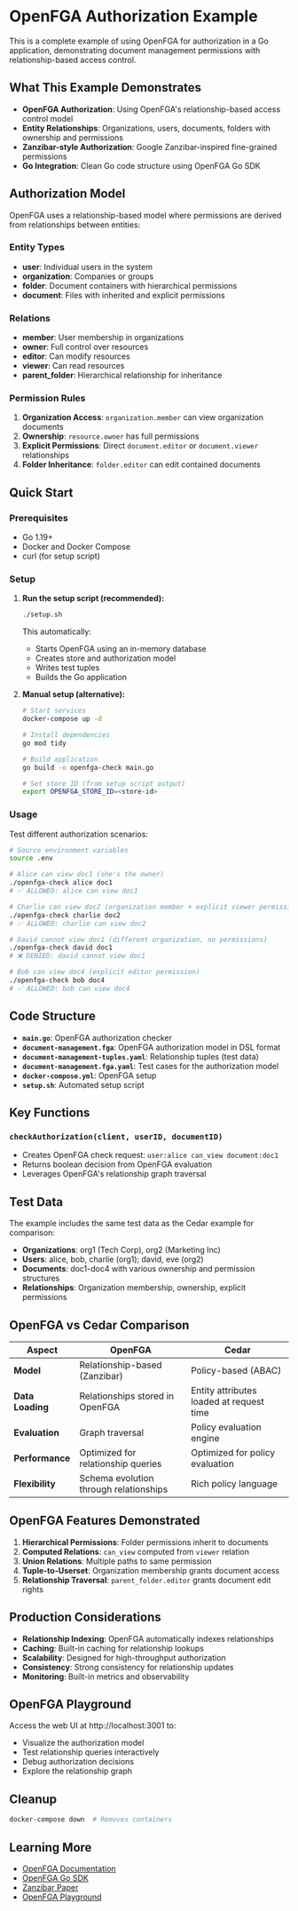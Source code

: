 # OpenFGA Authorization Example

This is a complete example of using OpenFGA for authorization in a Go application, demonstrating document management permissions with relationship-based access control.

## What This Example Demonstrates

- **OpenFGA Authorization**: Using OpenFGA's relationship-based access control model
- **Entity Relationships**: Organizations, users, documents, folders with ownership and permissions  
- **Zanzibar-style Authorization**: Google Zanzibar-inspired fine-grained permissions
- **Go Integration**: Clean Go code structure using OpenFGA Go SDK

## Authorization Model

OpenFGA uses a relationship-based model where permissions are derived from relationships between entities:

### Entity Types
- **user**: Individual users in the system
- **organization**: Companies or groups  
- **folder**: Document containers with hierarchical permissions
- **document**: Files with inherited and explicit permissions

### Relations
- **member**: User membership in organizations
- **owner**: Full control over resources
- **editor**: Can modify resources  
- **viewer**: Can read resources
- **parent_folder**: Hierarchical relationship for inheritance

### Permission Rules
1. **Organization Access**: `organization.member` can view organization documents
2. **Ownership**: `resource.owner` has full permissions
3. **Explicit Permissions**: Direct `document.editor` or `document.viewer` relationships
4. **Folder Inheritance**: `folder.editor` can edit contained documents

## Quick Start

### Prerequisites
- Go 1.19+
- Docker and Docker Compose
- curl (for setup script)

### Setup

1. **Run the setup script (recommended):**
   ```bash
   ./setup.sh
   ```
   This automatically:
   - Starts OpenFGA using an in-memory database
   - Creates store and authorization model
   - Writes test tuples
   - Builds the Go application

2. **Manual setup (alternative):**
   ```bash
   # Start services
   docker-compose up -d
   
   # Install dependencies
   go mod tidy
   
   # Build application
   go build -o openfga-check main.go
   
   # Set store ID (from setup script output)
   export OPENFGA_STORE_ID=<store-id>
   ```

### Usage

Test different authorization scenarios:

```bash
# Source environment variables
source .env

# Alice can view doc1 (she's the owner)
./openfga-check alice doc1
# ✅ ALLOWED: alice can view doc1

# Charlie can view doc2 (organization member + explicit viewer permission)
./openfga-check charlie doc2  
# ✅ ALLOWED: charlie can view doc2

# David cannot view doc1 (different organization, no permissions)
./openfga-check david doc1
# ❌ DENIED: david cannot view doc1

# Bob can view doc4 (explicit editor permission)
./openfga-check bob doc4
# ✅ ALLOWED: bob can view doc4
```

## Code Structure

- **`main.go`**: OpenFGA authorization checker
- **`document-management.fga`**: OpenFGA authorization model in DSL format  
- **`document-management-tuples.yaml`**: Relationship tuples (test data)
- **`document-management.fga.yaml`**: Test cases for the authorization model
- **`docker-compose.yml`**: OpenFGA setup
- **`setup.sh`**: Automated setup script

## Key Functions

### `checkAuthorization(client, userID, documentID)`
- Creates OpenFGA check request: `user:alice can_view document:doc1`
- Returns boolean decision from OpenFGA evaluation
- Leverages OpenFGA's relationship graph traversal

## Test Data

The example includes the same test data as the Cedar example for comparison:
- **Organizations**: org1 (Tech Corp), org2 (Marketing Inc)  
- **Users**: alice, bob, charlie (org1); david, eve (org2)
- **Documents**: doc1-doc4 with various ownership and permission structures
- **Relationships**: Organization membership, ownership, explicit permissions

## OpenFGA vs Cedar Comparison

| Aspect | OpenFGA | Cedar |
|--------|---------|-------|
| **Model** | Relationship-based (Zanzibar) | Policy-based (ABAC) |
| **Data Loading** | Relationships stored in OpenFGA | Entity attributes loaded at request time |
| **Evaluation** | Graph traversal | Policy evaluation engine |
| **Performance** | Optimized for relationship queries | Optimized for policy evaluation |
| **Flexibility** | Schema evolution through relationships | Rich policy language |

## OpenFGA Features Demonstrated

1. **Hierarchical Permissions**: Folder permissions inherit to documents
2. **Computed Relations**: `can_view` computed from `viewer` relation
3. **Union Relations**: Multiple paths to same permission
4. **Tuple-to-Userset**: Organization membership grants document access
5. **Relationship Traversal**: `parent_folder.editor` grants document edit rights

## Production Considerations

- **Relationship Indexing**: OpenFGA automatically indexes relationships
- **Caching**: Built-in caching for relationship lookups
- **Scalability**: Designed for high-throughput authorization
- **Consistency**: Strong consistency for relationship updates
- **Monitoring**: Built-in metrics and observability

## OpenFGA Playground

Access the web UI at http://localhost:3001 to:
- Visualize the authorization model
- Test relationship queries interactively  
- Debug authorization decisions
- Explore the relationship graph

## Cleanup

```bash
docker-compose down  # Removes containers
```

## Learning More

- [OpenFGA Documentation](https://openfga.dev/docs)
- [OpenFGA Go SDK](https://github.com/openfga/go-sdk)
- [Zanzibar Paper](https://research.google/pubs/pub48190/)
- [OpenFGA Playground](https://play.fga.dev/)
